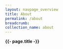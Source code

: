 ```yaml
---
layout: navpage_overview
title: About
permalink: /about
breadcrumb: 
collection_name: about
---
```


<span><b>{{- page.title -}}</b></span>
